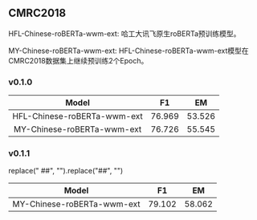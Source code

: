 ## CMRC2018

HFL-Chinese-roBERTa-wwm-ext: 哈工大讯飞原生roBERTa预训练模型。

MY-Chinese-roBERTa-wwm-ext: HFL-Chinese-roBERTa-wwm-ext模型在CMRC2018数据集上继续预训练2个Epoch。

### v0.1.0

 | Model | F1 | EM |
 | :---: | :---: | :---: |
 | HFL-Chinese-roBERTa-wwm-ext | 76.969 | 53.526 |
 | MY-Chinese-roBERTa-wwm-ext | 76.726 | 55.545 |
 
### v0.1.1

replace(" ##", "").replace("##", "")

 | Model | F1 | EM |
 | :---: | :---: | :---: |
 | MY-Chinese-roBERTa-wwm-ext | 79.102 | 58.062 |